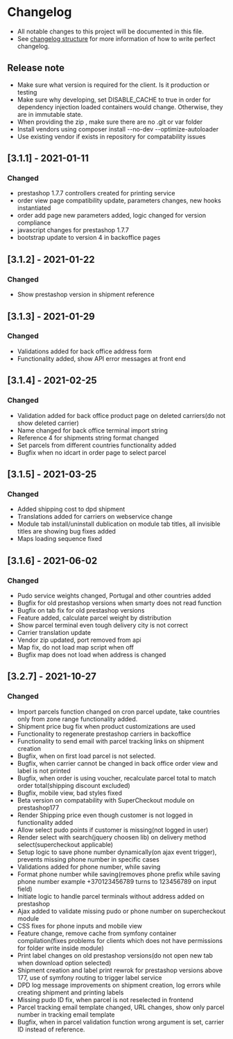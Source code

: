 # Changelog
- All notable changes to this project will be documented in this file.
- See [changelog structure](https://keepachangelog.com/en/0.3.0/) for more information of how to write perfect changelog.

## Release note
- Make sure what version is required for the client. Is it production or testing
- Make sure why developing, set DISABLE_CACHE to true in order for dependency injection loaded containers would change.
  Otherwise, they are in immutable state.
- When providing the zip , make sure there are no .git or var folder
- Install vendors using composer install --no-dev --optimize-autoloader
- Use existing vendor if exists in repository for compatability issues


## [3.1.1] - 2021-01-11

### Changed
- prestashop 1.7.7 controllers created for printing service
- order view page compatibility update, parameters changes, new hooks instantiated
- order add page new parameters added, logic changed for version compliance
- javascript changes for prestashop 1.7.7
- bootstrap update to version 4 in backoffice pages

## [3.1.2] - 2021-01-22

### Changed
- Show prestashop version in shipment reference

## [3.1.3] - 2021-01-29

### Changed
- Validations added for back office address form
- Functionality added, show API error messages at front end

## [3.1.4] - 2021-02-25

### Changed
- Validation added for back office product page on deleted carriers(do not show deleted carrier)
- Name changed for back office terminal import string
- Reference 4 for shipments string format changed
- Set parcels from different countries functionality added
- Bugfix when no idcart in order page to select parcel

## [3.1.5] - 2021-03-25
### Changed
- Added shipping cost to dpd shipment
- Translations added for carriers on webservice change
- Module tab install/uninstall dublication on module tab titles, all invisible titles are showing bug fixes added
- Maps loading sequence fixed

## [3.1.6] - 2021-06-02
### Changed
- Pudo service weights changed, Portugal and other countries added
- Bugfix for old prestashop versions when smarty does not read function
- Bugfix on tab fix for old prestashop versions
- Feature added, calculate parcel weight by distribution
- Show parcel terminal even tough delivery city is not correct
- Carrier translation update
- Vendor zip updated, port removed from api
- Map fix, do not load map script when off
- Bugfix map does not load when address is changed

## [3.2.7] - 2021-10-27
### Changed
- Import parcels function changed on cron parcel update, take countries only from zone range functionality added.
- Shipment price bug fix when product customizations are used
- Functionality to regenerate prestashop carriers in backoffice
- Functionality to send email with parcel tracking links on shipment creation
- Bugfix, when on first load parcel is not selected.
- Bugfix, when carrier cannot be changed in back office order view and label is not printed
- Bugfix, when order is using voucher, recalculate parcel total to match order total(shipping discount excluded)
- Bugfix, mobile view, bad styles fixed
- Beta version on compatability with SuperCheckout module on prestashop177
- Render Shipping price even though customer is not logged in functionality added
- Allow select pudo points if customer is missing(not logged in user)
- Render select with search(jquery choosen lib) on delivery method select(supercheckout applicable)
- Setup logic to save phone number dynamically(on ajax event trigger), prevents missing phone number in specific cases
- Validations added for phone number, while saving
- Format phone number while saving(removes phone prefix while saving phone number example +370123456789 turns to 123456789 on input field)
- Initiate logic to handle parcel terminals without address added on prestashop
- Ajax added to validate missing pudo or phone number on supercheckout module
- CSS fixes for phone inputs and mobile view
- Feature change, remove cache from symfony container compilation(fixes problems for clients which does not have permissions for folder write inside module)
- Print label changes on old prestashop versions(do not open new tab when download option selected)
- Shipment creation and label print rewrok for prestashop versions above 177, use of symfony routing to trigger label service
- DPD log message improvements on shipment creation, log errors while creating shipment and printing labels
- Missing pudo ID fix, when parcel is not reselected in frontend
- Parcel tracking email template changed, URL changes, show only parcel number in tracking email template
- Bugfix, when in parcel validation function wrong argument is set, carrier ID instead of reference.


